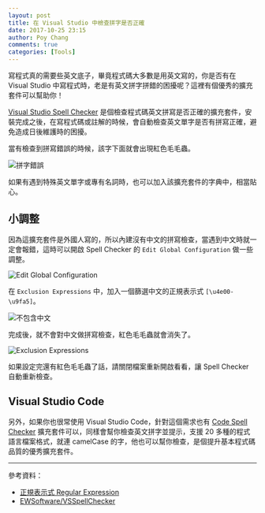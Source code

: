 ```yaml
---
layout: post
title: 在 Visual Studio 中檢查拼字是否正確
date: 2017-10-25 23:15
author: Poy Chang
comments: true
categories: [Tools]
---
```

寫程式真的需要些英文底子，畢竟程式碼大多數是用英文寫的，你是否有在 Visual Studio 中寫程式時，老是有英文拼字拼錯的困擾呢？這裡有個優秀的擴充套件可以幫助你！

[Visual Studio Spell Checker](https://marketplace.visualstudio.com/items?itemName=EWoodruff.VisualStudioSpellCheckerVS2017andLater) 是個檢查程式碼英文拼寫是否正確的擴充套件，安裝完成之後，在寫程式碼或註解的時候，會自動檢查英文單字是否有拼寫正確，避免造成日後維護時的困擾。

當有檢查到拼寫錯誤的時候，該字下面就會出現紅色毛毛蟲。

![拼字錯誤](https://i.imgur.com/PbacyhJ.png)

如果有遇到特殊英文單字或專有名詞時，也可以加入該擴充套件的字典中，相當貼心。

## 小調整

因為這擴充套件是外國人寫的，所以內建沒有中文的拼寫檢查，當遇到中文時就一定會報錯，這時可以開啟 Spell Checker 的 `Edit Global Configuration` 做一些調整。

![Edit Global Configuration](https://i.imgur.com/FRar1vF.png)

在 `Exclusion Expressions` 中，加入一個篩選中文的正規表示式 `[\u4e00-\u9fa5]`。

![不包含中文](https://i.imgur.com/Rvi7VxS.png)

完成後，就不會對中文做拼寫檢查，紅色毛毛蟲就會消失了。

![Exclusion Expressions](https://i.imgur.com/Y5NdqDI.png)

如果設定完還有紅色毛毛蟲了話，請關閉檔案重新開啟看看，讓 Spell Checker 自動重新檢查。

## Visual Studio Code

另外，如果你也很常使用 Visual Studio Code，針對這個需求也有 [Code Spell Checker](https://marketplace.visualstudio.com/items?itemName=streetsidesoftware.code-spell-checker) 擴充套件可以，同樣會幫你檢查英文拼字並提示，支援 20 多種的程式語言檔案格式，就連 camelCase 的字，他也可以幫你檢查，是個提升基本程式碼品質的優秀擴充套件。

----------

參考資料：

* [正規表示式 Regular Expression](https://blog.poychang.net/note-regular-expression/)
* [EWSoftware/VSSpellChecker](https://github.com/EWSoftware/VSSpellChecker)